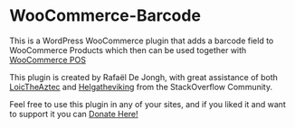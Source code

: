 # WooCommerce-Barcode
This is a WordPress WooCommerce plugin that adds a barcode field to WooCommerce Products which then can be used together with [WooCommerce POS](http://wcpos.com/)

This plugin is created by Rafaël De Jongh, with great assistance of both [LoicTheAztec](http://stackoverflow.com/users/3730754/loictheaztec) and [Helgatheviking](http://stackoverflow.com/users/383847/helgatheviking) from the StackOverflow Community.

Feel free to use this plugin in any of your sites, and if you liked it and want to support it you can [Donate Here!](paypal.me/RafaelDeJongh)
